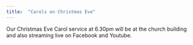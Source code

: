 ```yaml
---
title:  "Carols on Christmas Eve"
---
```

Our Christmas Eve Carol service at 6.30pm will be at the church building and also streaming live on Facebook and Youtube.

